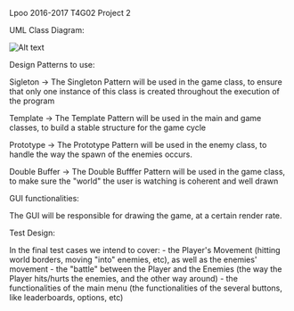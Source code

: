 Lpoo 2016-2017 T4G02 Project 2
 
 
 UML Class Diagram:
 
 ![Alt text](https://github.com/TheBrunoMiguel/Lpoo--2016-2017-T4G02-Project2/blob/master/Assets/Diagrama%20de%20Classes%20UML.png.?raw=true "UML Diagram")
 
 
 Design Patterns to use:

Sigleton -> The Singleton Pattern will be used in the game class, to ensure that only one instance of this class is created throughout the execution of the program

Template -> The Template Pattern will be used in the main and game classes, to build a stable structure for the game cycle 

Prototype -> The Prototype Pattern will be used in the enemy class, to handle the way the spawn of the enemies occurs.

Double Buffer -> The Double Bufffer Pattern will be used in the game class, to make sure the "world" the user is watching is coherent and well drawn



GUI functionalities:

The GUI will be responsible for drawing the game, at a certain render rate.



Test Design:

In the final test cases we intend to cover: 
	- the Player's Movement (hitting world borders, moving "into" enemies, etc), as well as the enemies' movement
	- the "battle" between the Player and the Enemies (the way the Player hits/hurts the enemies, and the other way around)
	- the functionalities of the main menu (the functionalities of the several buttons, like leaderboards, options, etc)
